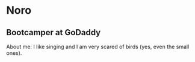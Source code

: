 # Noro
## Bootcamper at GoDaddy

About me:
I like singing and I am very scared of birds (yes, even the small ones).
